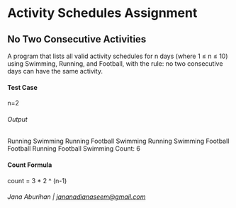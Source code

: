 # Activity Schedules Assignment
## No Two Consecutive Activities
A program that lists all valid activity schedules for n days (where 1 ≤ n ≤ 10) using Swimming, Running, and Football, with the rule: no two consecutive days can have the same activity.

#### Test Case
n=2
###### Output
Running Swimming
Running Football
Swimming Running
Swimming Football
Football Running
Football Swimming
Count: 6

#### Count Formula
count = 3 * 2 ^ (n-1)



###### Jana Aburihan | jananadianaseem@gmail.com
